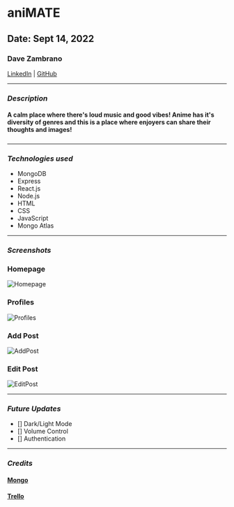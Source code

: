 # aniMATE

## Date: Sept 14, 2022

### Dave Zambrano

[LinkedIn](https://www.linkedin.com/in/davezambr/) |
[GitHub](https://github.com/dzambr13) 

---

### **_Description_**

#### **A calm place where there's loud music and good vibes! Anime has it's diversity of genres and this is a place where enjoyers can share their thoughts and images!**

#####

---

### **_Technologies used_**

- MongoDB
- Express
- React.js
- Node.js
- HTML
- CSS
- JavaScript
- Mongo Atlas

---

### **_Screenshots_**

### Homepage

![Homepage](https://cdn.discordapp.com/attachments/1014901483860394064/1019555730791075881/unknown.png)

### Profiles

![Profiles](https://cdn.discordapp.com/attachments/1014901483860394064/1019560918364987442/unknown.png)

### Add Post

![AddPost](https://cdn.discordapp.com/attachments/1014901483860394064/1019562293870207028/unknown.png)

### Edit Post

![EditPost](https://cdn.discordapp.com/attachments/1014901483860394064/1019560977655668757/unknown.png)

---

### **_Future Updates_**

- [] Dark/Light Mode
- [] Volume Control
- [] Authentication

---

### **_Credits_**

#### [Mongo]()

#### [Trello]()
